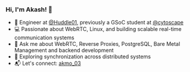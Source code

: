 ### Hi, I'm Akash! 👋  

- 🏢 Engineer at [@Huddle01](https://github.com/Huddle01), previously a GSoC student at [@cytoscape](https://github.com/cytoscape)  
- 💻 Passionate about WebRTC, Linux, and building scalable real-time communication systems  
- 💬 Ask me about WebRTC, Reverse Proxies, PostgreSQL, Bare Metal Management and backend development  
- 🌱 Exploring synchronization across distributed systems  
- 📬 Let's connect: [akmo_03](https://x.com/akmo_03)  


